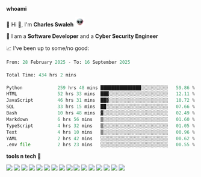 **whoami**

🤪 Hi 👋, I'm **Charles Swaleh** <img src="alien.gif" height="25px">

🤖 I am a **Software Developer** and a **Cyber Security Engineer**

📈 I've been up to some/no good:

<!--START_SECTION:waka-->

```python
From: 28 February 2025 - To: 16 September 2025

Total Time: 434 hrs 2 mins

Python             259 hrs 48 mins ███████████████░░░░░░░░░░   59.86 %
HTML               52 hrs 33 mins  ███░░░░░░░░░░░░░░░░░░░░░░   12.11 %
JavaScript         46 hrs 31 mins  ██▓░░░░░░░░░░░░░░░░░░░░░░   10.72 %
SQL                33 hrs 15 mins  ██░░░░░░░░░░░░░░░░░░░░░░░   07.66 %
Bash               10 hrs 48 mins  ▓░░░░░░░░░░░░░░░░░░░░░░░░   02.49 %
Markdown           6 hrs 56 mins   ▒░░░░░░░░░░░░░░░░░░░░░░░░   01.60 %
TypeScript         4 hrs 32 mins   ▒░░░░░░░░░░░░░░░░░░░░░░░░   01.05 %
Text               4 hrs 10 mins   ▒░░░░░░░░░░░░░░░░░░░░░░░░   00.96 %
YAML               2 hrs 42 mins   ░░░░░░░░░░░░░░░░░░░░░░░░░   00.62 %
.env file          2 hrs 23 mins   ░░░░░░░░░░░░░░░░░░░░░░░░░   00.55 %
```

<!--END_SECTION:waka-->


**tools n tech 🔭**

![](https://img.shields.io/badge/OS-Linux-informational?style=flat&logo=linux&logoColor=white&color=800020)
![](https://img.shields.io/badge/Code-JavaScript-informational?style=flat&logo=javascript&logoColor=white&color=800020)
![](https://img.shields.io/badge/Code-Python-informational?style=flat&logo=python&logoColor=white&color=800020)
![](https://img.shields.io/badge/Code-C-informational?style=flat&logo=c&logoColor=white&color=800020)
![](https://img.shields.io/badge/Code-Ruby-informational?style=flat&logo=ruby&logoColor=white&color=800020)
![](https://img.shields.io/badge/Code-Go-informational?style=flat&logo=go&logoColor=white&color=800020)
![](https://img.shields.io/badge/Framework-React-informational?style=flat&logo=react&logoColor=white&color=800020)
![](https://img.shields.io/badge/Framework-Django-informational?style=flat&logo=django&logoColor=white&color=800020)
![](https://img.shields.io/badge/Framework-Flask-informational?style=flat&logo=flask&logoColor=white&color=800020)
![](https://img.shields.io/badge/Framework-Rails-informational?style=flat&logo=Ruby&logoColor=white&color=800020)
![](https://img.shields.io/badge/Shell-Bash-informational?style=flat&logo=gnu-bash&logoColor=white&color=800020)
![](https://img.shields.io/badge/DB-PostgreSQL-informational?style=flat&logo=postgresql&logoColor=white&color=800020)
![](https://img.shields.io/badge/DB-MySQL-informational?style=flat&logo=mysql&logoColor=white&color=800020)
![](https://img.shields.io/badge/CI/CD-Docker-informational?style=flat&logo=docker&logoColor=white&color=800020)
![](https://img.shields.io/badge/CI/CD-Kubernetes-informational?style=flat&logo=kubernetes&logoColor=white&color=800020)
![](https://img.shields.io/badge/CI/CD-Jenkins-informational?style=flat&logo=jenkins&logoColor=white&color=800020)

<!-- **stats 🔭**

[![Charles's GitHub stats](https://github-readme-stats.vercel.app/api?username=mashm3ll0w&count_private=true&show_icons=true&theme=maroongold&include_all_commits=true)](https://github.com/anuraghazra/github-readme-stats)             [![Top Langs](https://github-readme-stats.vercel.app/api/top-langs/?username=mashm3ll0w&layout=compact&theme=maroongold&langs_count=6)](https://github.com/anuraghazra/github-readme-stats) -->
